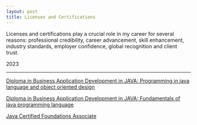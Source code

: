 ```yaml
---
layout: post
title: Licenses and Certifications
---
```


Licenses and certifications play a crucial role in my career for several reasons: professional credibility, career advancement, skill enhancement, industry standards, employer confidence, global recognition and client trust.

2023

---

[Diploma in Business Application Development in JAVA: Programming in java language and object oriented design][certification-diploma-java-specialization-modulo-2]

[Diploma in Business Application Development in JAVA: Fundamentals of java programming language][certification-diploma-java-specialization-modulo-1]

[Java Certified Foundations Associate][java-foundations-associate]

[certification-diploma-java-specialization-modulo-1]: https://drive.google.com/file/d/1Q5dx2IQcW_W8pGP5mlvh136SnkujK4gq/view?usp=drive_link

[certification-diploma-java-specialization-modulo-2]: https://drive.google.com/file/d/1fO3VB_jZn_IxPCIzr1grPScLG35WNXQC/view?usp=drive_link

[java-foundations-associate]: https://catalog-education.oracle.com/pls/certview/sharebadge?id=AF8D374C6E1486289D98A01D8CACF521D33A1E6F22B81B3C37B85344C1CD6152
